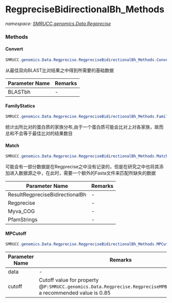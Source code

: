 ﻿# RegpreciseBidirectionalBh_Methods
_namespace: [SMRUCC.genomics.Data.Regprecise](./index.md)_





### Methods

#### Convert
```csharp
SMRUCC.genomics.Data.Regprecise.RegpreciseBidirectionalBh_Methods.Convert(SMRUCC.genomics.Interops.NCBI.Extensions.LocalBLAST.Application.BBH.BiDirectionalBesthit[])
```
从最佳双向BLAST比对结果之中得到所需要的基础数据

|Parameter Name|Remarks|
|--------------|-------|
|BLASTbh|-|


#### FamilyStatics
```csharp
SMRUCC.genomics.Data.Regprecise.RegpreciseBidirectionalBh_Methods.FamilyStatics(System.Collections.Generic.IEnumerable{SMRUCC.genomics.Data.Regprecise.RegpreciseMPBBH})
```
统计出所比对的蛋白质的家族分布,由于一个蛋白质可能会比对上对各家族，故而总和不会等于最佳比对的结果数目

#### Match
```csharp
SMRUCC.genomics.Data.Regprecise.RegpreciseBidirectionalBh_Methods.Match(SMRUCC.genomics.Data.Regprecise.RegpreciseMPBBH[],SMRUCC.genomics.Data.Regprecise.TranscriptionFactors,SMRUCC.genomics.SequenceModel.FASTA.FastaFile,System.Collections.Generic.IEnumerable{SMRUCC.genomics.Interops.NCBI.Extensions.LocalBLAST.Application.RpsBLAST.MyvaCOG},SMRUCC.genomics.Data.Xfam.Pfam.PfamString.PfamString[])
```
可能会有一部分数据是在Regprecise之中没有记录的，但是在研究之中也将其添加进入数据源之中，在此时，需要一个额外的Fasta文件来匹配所缺失的数据

|Parameter Name|Remarks|
|--------------|-------|
|ResultRegpreciseBidirectionalBh|-|
|Regprecise|-|
|Myva_COG|-|
|PfamStrings|-|


#### MPCutoff
```csharp
SMRUCC.genomics.Data.Regprecise.RegpreciseBidirectionalBh_Methods.MPCutoff(System.Collections.Generic.IEnumerable{SMRUCC.genomics.Data.Regprecise.RegpreciseMPBBH},System.Double)
```


|Parameter Name|Remarks|
|--------------|-------|
|data|-|
|cutoff|Cutoff value for property @``P:SMRUCC.genomics.Data.Regprecise.RegpreciseMPBBH.Similarity``, a recommended value is 0.85|



